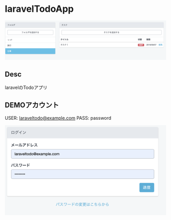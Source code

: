 # laravelTodoApp

<img src="./resources/img/img2.png">

## Desc
laravelのTodoアプリ

## DEMOアカウント
USER: laraveltodo@example.com
PASS: password

<img src="./resources/img/img.png">